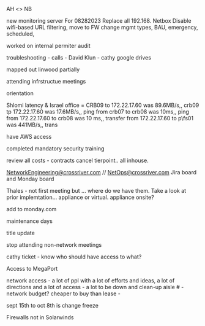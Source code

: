 AH <> NB


new monitoring server
For 08282023
Replace all 192.168.
Netbox
Disable wifi-based URL filtering, move to FW
change mgmt types, BAU, emergency, scheduled, 







worked on internal permiter audit

troubleshooting
     - calls  - David Klun
     - cathy google drives

mapped out linwood partially

attending infrstructue meetings

orientation

Shlomi latency & Israel office  = CRB09 to 172.22.17.60 was 89.6MB/s,, crb09 tp 172.22.17.60 was 17.6MB/s,, ping from crb07 to crb08 was 10ms,, ping from 172.22.17.60 to crb08 was 10 ms,, transfer from 172.22.17.60 to p\\fs01 was 441MB/s,, trans

have AWS access

completed mandatory security training




review all costs - contracts
cancel tierpoint.. all inhouse. 





NetworkEngineering@crossriver.com // NetOps@crossriver.com
    Jira board and Monday board
    

Thales - not first meeting but ... where do we have them. Take a look at prior implemtation... appliance or virtual. appliance onsite? 

add to monday.com

maintenance days

title update

stop attending non-network meetings

cathy ticket
    - know who should have access to what?

Access to MegaPort


network access
    - a lot of ppl with a lot of efforts and ideas, a lot of directions and a lot of access
    - a lot to be down and clean-up aisle #
    - network budget? cheaper to buy than lease
    - 

sept 15th to oct 8th is change freeze

Firewalls not in Solarwinds